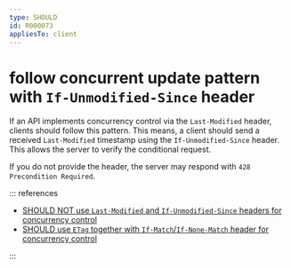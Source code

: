 ```yaml
---
type: SHOULD
id: R000073
appliesTo: client
---
```


# follow concurrent update pattern with `If-Unmodified-Since` header

If an API implements concurrency control via the `Last-Modified` header, clients should follow this pattern.
This means, a client should send a received `Last-Modified` timestamp using the `If-Unmodified-Since` header.
This allows the server to verify the conditional request.

If you do not provide the header, the server may respond with `428 Precondition Required`.

::: references

- [SHOULD NOT use `Last-Modified` and `If-Unmodified-Since` headers for concurrency control](@guidelines/R000072)
- [SHOULD use `ETag` together with `If-Match`/`If-None-Match` header for concurrency control](@guidelines/R000060)

:::
